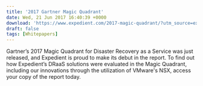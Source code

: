 ```yaml
---
title: '2017 Gartner Magic Quadrant'
date: Wed, 21 Jun 2017 16:40:39 +0000
download: 'https://www.expedient.com/2017-magic-quadrant/?utm_source=expedient&utm_medium=website&utm_campaign=homepage'
draft: false
tags: [Whitepapers]
---
```


Gartner’s 2017 Magic Quadrant for Disaster Recovery as a Service was just released, and Expedient is proud to make its debut in the report. To find out how Expedient’s DRaaS solutions were evaluated in the Magic Quadrant, including our innovations through the utilization of VMware's NSX, access your copy of the report today.